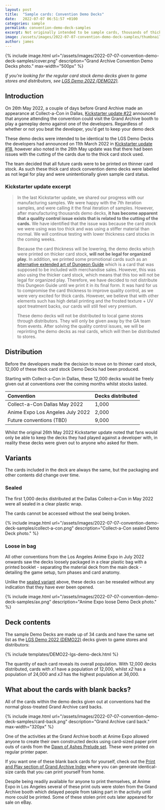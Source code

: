 ```yaml
---
layout: post
title:  "Sample cards: Convention Demo Decks"
date:   2022-07-07 06:51:57 +0100
categories: sample
permalink: convention-demo-deck-samples
excerpt: Not originally intended to be sample cards, thousands of thick card stock DEMO22 Demo Decks were created and distributed to everyone who wanted to try Grand Archive for free at conventions.
image: /assets/images/2022-07-07-convention-demo-deck-samples/thumbnail.png
author: james
---
```

{% include image.html url="/assets/images/2022-07-07-convention-demo-deck-samples/cover.png" description="Grand Archive Convention Demo Decks photo." max-width="500px" %}

*If you're looking for the regular card stock demo decks given to game stores and distributors, see [LGS Demo 2022 (DEMO22)](/DEMO22_(set)).*

## Introduction

On 26th May 2022, a couple of days before Grand Archive made an appearance at Collect-a-Con in Dallas, [Kickstarter update #22](https://www.kickstarter.com/projects/weebs/grand-archive-tcg/posts/3487747) announced that anyone attending the convention could visit the Grand Archive booth to play a gameplay demo against one of the developers. Regardless of whether or not you beat the developer, you'd get to keep your demo deck

These demo decks were intended to be identical to the LGS Demo Decks the developers had announced on 11th March 2022 in [Kickstarter update #18](https://www.kickstarter.com/projects/weebs/grand-archive-tcg/posts/3450881), however also noted in the 26th May update was that there had been issues with the cutting of the cards due to the thick card stock used.

The team decided that all future cards were to be printed on thinner card stock. As such these thick card stock convention demo decks were labelled as not legal for play and were unintentionally given sample card status.

### Kickstarter update excerpt

> In the last Kickstarter update, we shared our progress with our manufacturing samples. We were happy with the 7th iteration samples, and were calling it the final iteration of samples. However, after manufacturing thousands demo decks, **it has become apparent that a quality control issue exists that is related to the cutting of the cards.** We have identified that the issue was because the card stock we were using was too thick and was using a stiffer material than normal. We will continue testing with lower thickness card stocks in the coming weeks. 
>
> Because the card thickness will be lowering, the demo decks which were printed on thicker card stock, **will not be legal for organized play.** In addition, we printed some promotional cards such as an [alternative extended art of Dungeon Guide](https://www.instagram.com/p/CdLjxqJMRfT/) which is a card that was supposed to be included with merchandise sales. However, this was also using the thicker card stock, which means that this too will not be legal for organized play. Therefore, we have decided to not distribute this Dungeon Guide until we print it in its final form.  It was hard for us to compromise the card thickness to improve quality control, as we were very excited for thick cards. However, we believe that with other elements such has high detail printing and the frosted texture + UV spot treatment backs, our cards will still feel very premium. 
>
> These demo decks will not be distributed to local game stores through distributors. They will only be given away by the GA team from events. After solving the quality control issues, we will be reprinting the demo decks as real cards, which will then be distributed to stores. 

## Distribution

Before the developers made the decision to move on to thinner card stock, 12,000 of these thick card stock Demo Decks had been produced.

Starting with Collect-a-Con in Dallas, these 12,000 decks would be freely given out at conventions over the coming months whilst stocks lasted.

Convention | Decks distributed
:-- | :--
Collect-a-Con Dallas May 2022 | 1,000
Anime Expo Los Angeles July 2022 | 2,000
Future conventions (TBD) | 9,000

Whilst the original 26th May 2022 Kickstarter update noted that fans would only be able to keep the decks they had played against a developer with, in reality these decks were given out to anyone who asked for them.

## Variants

The cards included in the deck are always the same, but the packaging and other contents did change over time.

### Sealed

The first 1,000 decks distributed at the Dallas Collect-a-Con in May 2022 were all sealed in a clear plastic wrap.

The cards cannot be accessed without the seal being broken.

{% include image.html url="/assets/images/2022-07-07-convention-demo-deck-samples/collect-a-con.png" description="Collect-a-Con sealed Demo Deck photo." %}

### Loose in bag

All other conventions from the Los Angeles Anime Expo in July 2022 onwards saw the decks loosely packaged in a clear plastic bag with a printed booklet - separating the material deck from the main deck - detailing the game setup, turn phases and card anatomy.

Unlike the [sealed variant](#sealed) above, these decks can be resealed without any indication that they have ever been opened.

{% include image.html url="/assets/images/2022-07-07-convention-demo-deck-samples/ax.png" description="Anime Expo loose Demo Deck photo." %}

## Deck contents

The sample Demo Decks are made up of 34 cards and have the same set list as the [LGS Demo 2022 (DEMO22)](/DEMO22_(set)) decks given to game stores and distributors:

{% include templates/DEMO22-lgs-demo-deck.html %}

The quantity of each card reveals its overall population. With 12,000 decks distributed, cards with _x1_ have a population of 12,000, whilst _x2_ has a population of 24,000 and _x3_ has the highest population at 36,000.

## What about the cards with blank backs?

All of the cards within the demo decks given out at conventions had the normal gloss-treated Grand Archive card backs.

{% include image.html url="/assets/images/2022-07-07-convention-demo-deck-samples/card-back.png" description="Grand Archive card back." max-width="320px" %}

One of the activities at the Grand Archive booth at Anime Expo allowed anyone to create their own constructed decks using card-sized paper print outs of cards from the [Dawn of Ashes Prelude set](/DOAp_(set)). These were printed on regular printer paper.

If you want one of these blank back cards for yourself, check out the [Print and Play section of Grand Archive Index](https://index.gatcg.com/pnp) where you can generate identical-size cards that you can print yourself from home.

Despite being readily available for anyone to print themselves, at Anime Expo in Los Angeles several of these print outs were stolen from the Grand Archive booth which delayed people from taking part in the activity until more could be printed. Some of these stolen print outs later appeared for sale on eBay.